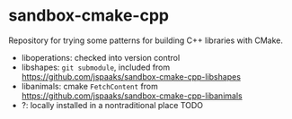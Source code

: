 # sandbox-cmake-cpp

Repository for trying some patterns for building C++ libraries with CMake.

- liboperations: checked into version control
- libshapes: `git submodule`, included from https://github.com/jspaaks/sandbox-cmake-cpp-libshapes
- libanimals: cmake `FetchContent` from https://github.com/jspaaks/sandbox-cmake-cpp-libanimals
- ?: locally installed in a nontraditional place TODO
